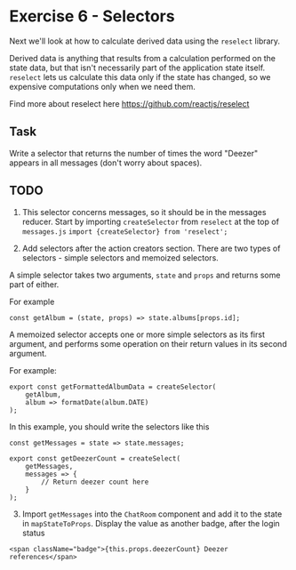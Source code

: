# Exercise 6 - Selectors

Next we'll look at how to calculate derived data using the `reselect` library.

Derived data is anything that results from a calculation performed on the state data, but that isn't necessarily part of the application state itself. `reselect`
lets us calculate this data only if the state has changed, so we expensive computations only when we need them.

Find more about reselect here https://github.com/reactjs/reselect

## Task

Write a selector that returns the number of times the word "Deezer" appears in all messages (don't worry about spaces).
 
## TODO

1. This selector concerns messages, so it should be in the messages reducer. Start by importing `createSelector` from `reselect` at the top of `messages.js`
`import {createSelector} from 'reselect';`

2. Add selectors after the action creators section. There are two types of selectors - simple selectors and memoized selectors.
 
A simple selector takes two arguments, `state` and `props` and returns some part of either. 

For example

```
const getAlbum = (state, props) => state.albums[props.id]; 
```

A memoized selector accepts one or more simple selectors as its first argument, and performs some operation on their return values
in its second argument.

For example:

```
export const getFormattedAlbumData = createSelector(
	getAlbum,
	album => formatDate(album.DATE)
);
```

In this example, you should write the selectors like this

```
const getMessages = state => state.messages;

export const getDeezerCount = createSelect(
	getMessages,
	messages => {
		// Return deezer count here
	}
);
```

3. Import `getMessages` into the `ChatRoom` component and add it to the state in `mapStateToProps`. Display the value as another badge, 
after the login status
```
<span className="badge">{this.props.deezerCount} Deezer references</span>
```
